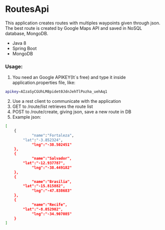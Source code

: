 # RoutesApi
This application creates routes with multiples waypoints given through json.
The best route is created by Google Maps API and saved in NoSQL database, MongoDB.
* Java 8 
* Spring Boot
* MongoDB

### Usage: 
1. You need an Google APIKEY(It`s free) and type it inside application.properties file, like:
```sh
apikey=AIzaSyCGUhLM8pidet0JdnJehTlPozha_uehAq1
```

2. Use a rest client to communicate with the application
3. GET to /route/list retrieves the route list
4. POST to /route/create, giving json, save a new route in DB 
5. Example json:
```sh
[
	{
    		"name":"Fortaleza",
   	 	"lat":"-3.852324",
    		"lng":"-38.502451"
	},
	{
    		"name":"Salvador",
   		"lat":"-12.937787",
    		"lng":"-38.449182"
	},
	{
        	"name":"Brasilia",
   	 	"lat":"-15.815882",
     		"lng":"-47.838683"
	},
	{
    		"name":"Recife",
   		"lat":"-8.052902",
        	"lng":"-34.907085"
	}
]
```
